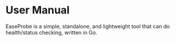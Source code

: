 # User Manual

EaseProbe is a simple, standalone, and lightweight tool that can do health/status checking, written in Go.
